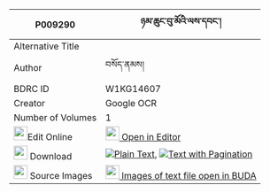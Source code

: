 |P009290|ཉམ་ཆུང་བུ་མོའི་ལས་དབང་། 
| --- | --- 
|Alternative Title |
|Author| བསོད་ནམས།
|BDRC ID | W1KG14607
|Creator | Google OCR
|Number of Volumes| 1
|<img width="25" src="https://img.icons8.com/color/25/000000/edit-property.png">Edit Online| [<img width="25" src="https://avatars.githubusercontent.com/u/45091458?s=200&v=4"> Open in Editor](http://editor.openpecha.org/P009290)
|<img width="25" src="https://img.icons8.com/fluent/48/000000/download-2.png"/>  Download | [![](https://img.icons8.com/color/20/000000/txt.png)Plain Text](https://github.com/Openpecha/P009290/releases/download/v1/nyamchung_bumo_i_lewang_plain_P009290.zip), [![](https://img.icons8.com/color/20/000000/txt.png)Text with Pagination](https://github.com/Openpecha/P009290/releases/download/v1/nyamchung_bumo_i_lewang_pages_P009290.zip)
|<img width="25" src="https://img.icons8.com/plasticine/100/000000/pictures-folder.png"/>  Source Images | [<img width="25" src="https://library.bdrc.io/icons/BUDA-small.svg"> Images of text file open in BUDA](https://library.bdrc.io/show/bdr:W1KG14607)